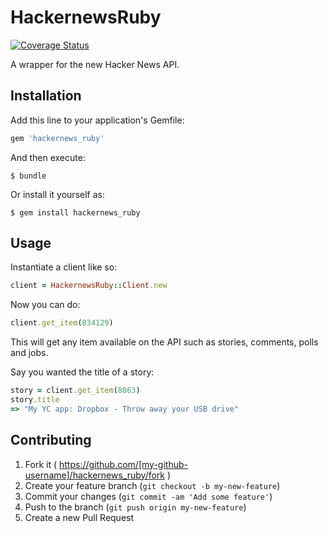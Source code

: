 # HackernewsRuby

[![Coverage Status](https://coveralls.io/repos/allcentury/hackernews_ruby/badge.png?branch=client)](https://coveralls.io/r/allcentury/hackernews_ruby?branch=client)

A wrapper for the new Hacker News API.

## Installation

Add this line to your application's Gemfile:

```ruby
gem 'hackernews_ruby'
```

And then execute:

    $ bundle

Or install it yourself as:

    $ gem install hackernews_ruby

## Usage

Instantiate a client like so:

```ruby
client = HackernewsRuby::Client.new
```

Now you can do:

```ruby
client.get_item(834129)
```
This will get any item available on the API such as stories, comments, polls and jobs.

Say you wanted the title of a story:

```ruby
story = client.get_item(8863)
story.title
=> "My YC app: Dropbox - Throw away your USB drive"
```

## Contributing

1. Fork it ( https://github.com/[my-github-username]/hackernews_ruby/fork )
2. Create your feature branch (`git checkout -b my-new-feature`)
3. Commit your changes (`git commit -am 'Add some feature'`)
4. Push to the branch (`git push origin my-new-feature`)
5. Create a new Pull Request
